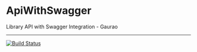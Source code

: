 # ApiWithSwagger
Library API with Swagger Integration - Gaurao

----------------------------------------------------------
[![Build Status](https://travis-ci.com/gauraoGit/ApiWithSwagger.svg?branch=master)](https://travis-ci.com/gauraoGit/ApiWithSwagger)
